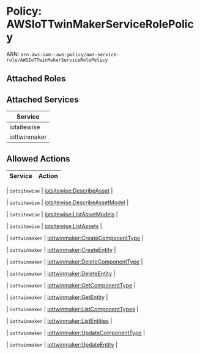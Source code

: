# Policy: AWSIoTTwinMakerServiceRolePolicy

ARN: `arn:aws:iam::aws:policy/aws-service-role/AWSIoTTwinMakerServiceRolePolicy`

## Attached Roles

## Attached Services

| Service |
|---------|
| iotsitewise |
| iottwinmaker |

## Allowed Actions

| Service | Action |
|:-------:|--------|

| `iotsitewise` | [iotsitewise:DescribeAsset](../actions.md#iotsitewise:describeasset) |

| `iotsitewise` | [iotsitewise:DescribeAssetModel](../actions.md#iotsitewise:describeassetmodel) |

| `iotsitewise` | [iotsitewise:ListAssetModels](../actions.md#iotsitewise:listassetmodels) |

| `iotsitewise` | [iotsitewise:ListAssets](../actions.md#iotsitewise:listassets) |

| `iottwinmaker` | [iottwinmaker:CreateComponentType](../actions.md#iottwinmaker:createcomponenttype) |

| `iottwinmaker` | [iottwinmaker:CreateEntity](../actions.md#iottwinmaker:createentity) |

| `iottwinmaker` | [iottwinmaker:DeleteComponentType](../actions.md#iottwinmaker:deletecomponenttype) |

| `iottwinmaker` | [iottwinmaker:DeleteEntity](../actions.md#iottwinmaker:deleteentity) |

| `iottwinmaker` | [iottwinmaker:GetComponentType](../actions.md#iottwinmaker:getcomponenttype) |

| `iottwinmaker` | [iottwinmaker:GetEntity](../actions.md#iottwinmaker:getentity) |

| `iottwinmaker` | [iottwinmaker:ListComponentTypes](../actions.md#iottwinmaker:listcomponenttypes) |

| `iottwinmaker` | [iottwinmaker:ListEntities](../actions.md#iottwinmaker:listentities) |

| `iottwinmaker` | [iottwinmaker:UpdateComponentType](../actions.md#iottwinmaker:updatecomponenttype) |

| `iottwinmaker` | [iottwinmaker:UpdateEntity](../actions.md#iottwinmaker:updateentity) |
